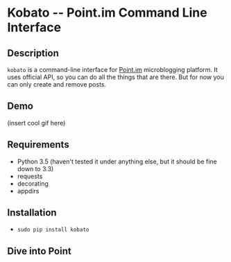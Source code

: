 Kobato -- Point.im Command Line Interface
=============

## Description
`kobato` is a command-line interface for [Point.im](https://point.im/) microblogging platform. It uses official API, so you can do all the things that are there. But for now you can only create and remove posts.

## Demo

(insert cool gif here)

## Requirements

- Python 3.5 (haven't tested it under anything else, but it should be fine down to 3.3)
- requests
- decorating
- appdirs

## Installation

* `sudo pip install kobato`

## Dive into Point


